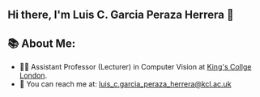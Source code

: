 ## Hi there, I'm Luis C. Garcia Peraza Herrera 👋

## 📚 About Me:
  - 👨‍💻 Assistant Professor (Lecturer) in Computer Vision at [King's Collge London](https://www.kcl.ac.uk/informatics/).
  - 📧 You can reach me at: [luis_c.garcia_peraza_herrera@kcl.ac.uk](mailto:luis_c.garcia_peraza_herrera@kcl.ac.uk)
